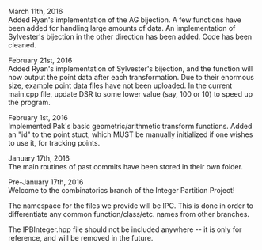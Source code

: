 March 11th, 2016<br />
Added Ryan's implementation of the AG bijection.
A few functions have been added for handling large amounts of data.
An implementation of Sylvester's bijection in the other direction has been added.
Code has been cleaned.

February 21st, 2016<br />
Added Ryan's implementation of Sylvester's bijection, and the function will now output the point data after each transformation.
Due to their enormous size, example point data files have not been uploaded.
In the current main.cpp file, update DSR to some lower value (say, 100 or 10) to speed up the program.

February 1st, 2016<br />
Implemented Pak's basic geometric/arithmetic transform functions.
Added an "id" to the point stuct, which MUST be manually initialized if one wishes to use it, for tracking points.

January 17th, 2016<br />
The main routines of past commits have been stored in their own folder.

Pre-January 17th, 2016<br />
Welcome to the combinatorics branch of the Integer Partition Project!

The namespace for the files we provide will be IPC.
This is done in order to differentiate any common function/class/etc. names from other branches.

The IPBInteger.hpp file should not be included anywhere -- it is only for reference, and will be removed in the future.
